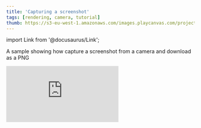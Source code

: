```yaml
---
title: 'Capturing a screenshot'
tags: [rendering, camera, tutorial]
thumb: https://s3-eu-west-1.amazonaws.com/images.playcanvas.com/projects/12/438437/35C2AB-image-75.jpg
---
```


import Link from '@docusaurus/Link';

A sample showing how capture a screenshot from a camera and download as a PNG

<div className="iframe-container">
    <iframe src="https://playcanv.as/p/Qlf6YvOV/" title="Capturing a screenshot" webkitallowfullscreen="true" mozallowfullscreen="true" allow="autoplay" allowfullscreen="true" allowvr="" scrolling="no" frameborder="0"/>
</div>

<Link to='https://playcanvas.com/project/438437/'>Open Project ↗</Link>
